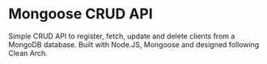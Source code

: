 # Mongoose CRUD API

Simple CRUD API to register, fetch, update and delete clients from a MongoDB database. Built with Node.JS, Mongoose and designed following Clean Arch.
